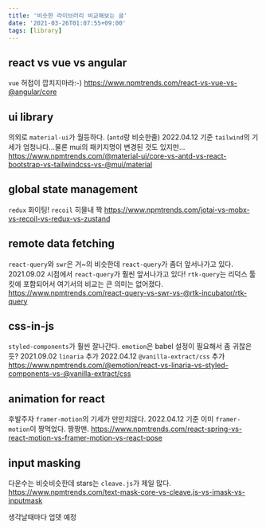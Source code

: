 ```yaml
---
title: '비슷한 라이브러리 비교해보는 글'
date: '2021-03-26T01:07:55+09:00'
tags: [library]
---
```


## react vs vue vs angular

`vue` 허접이 깝치지마라:-)
https://www.npmtrends.com/react-vs-vue-vs-@angular/core

## ui library

의외로 `material-ui`가 월등하다. (`antd`랑 비슷한줄)
2022.04.12 기준 `tailwind`의 기세가 엄청나다...물론 mui의 패키지명이 변경된 것도 있지만...
https://www.npmtrends.com/@material-ui/core-vs-antd-vs-react-bootstrap-vs-tailwindcss-vs-@mui/material

## global state management

`redux` 화이팅!
`recoil` 히믈내 짝
https://www.npmtrends.com/jotai-vs-mobx-vs-recoil-vs-redux-vs-zustand

## remote data fetching

`react-query`와 `swr`은 거~의 비슷한데 `react-query`가 좀더 앞서나가고 있다.
2021.09.02 시점에서 `react-query`가 훨씬 앞서나가고 있다!
`rtk-query`는 리덕스 툴킷에 포함되어서 여기서의 비교는 큰 의미는 없어졌다.
https://www.npmtrends.com/react-query-vs-swr-vs-@rtk-incubator/rtk-query

## css-in-js

`styled-components`가 훨씬 잘나간다. `emotion`은 babel 설정이 필요해서 좀 귀찮은듯?
2021.09.02 `linaria` 추가
2022.04.12 `@vanilla-extract/css` 추가
https://www.npmtrends.com/@emotion/react-vs-linaria-vs-styled-components-vs-@vanilla-extract/css

## animation for react

후발주자 `framer-motion`의 기세가 만만치않다.
2022.04.12 기준 이미 `framer-motion`이 짱먹었다. 짱짱맨.
https://www.npmtrends.com/react-spring-vs-react-motion-vs-framer-motion-vs-react-pose

## input masking

다운수는 비슷비슷한데 stars는 `cleave.js`가 제일 많다.
https://www.npmtrends.com/text-mask-core-vs-cleave.js-vs-imask-vs-inputmask

생각날때마다 업뎃 예정
